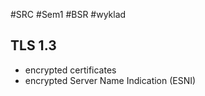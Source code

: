 #SRC #Sem1 #BSR #wyklad 


## TLS 1.3
- encrypted certificates
- encrypted Server Name Indication (ESNI)